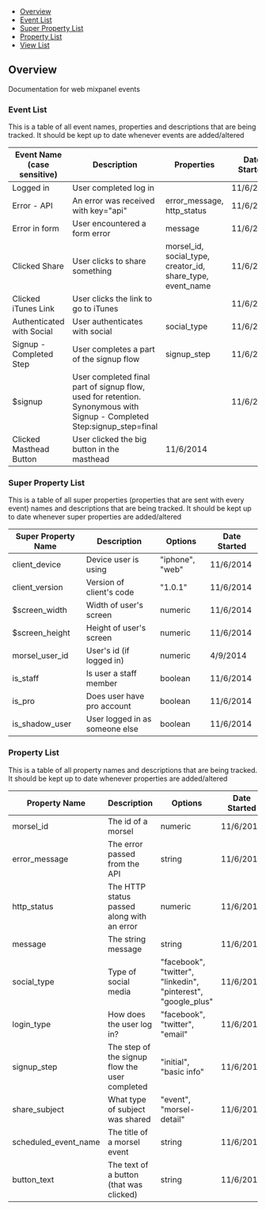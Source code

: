 - [Overview](#overview)
- [Event List](#event-list)
- [Super Property List](#super-property-list)
- [Property List](#property-list)
- [View List](#view-list)

## Overview
Documentation for web mixpanel events

### Event List
This is a table of all event names, properties and descriptions that are being tracked. It should be kept up to date whenever events are added/altered

| Event Name (case sensitive) | Description                  | Properties      | Date Started |
| ------------------ | ---------------------------- | ------------ | ------------ |
| Logged in    | User completed log in |   | 11/6/2014    |
| Error - API  | An error was received with key="api" | error_message, http_status | 11/6/2014 |
| Error in form | User encountered a form error | message | 11/6/2014 |
| Clicked Share | User clicks to share something | morsel_id, social_type, creator_id, share_type, event_name | 11/6/2014 |
| Clicked iTunes Link | User clicks the link to go to iTunes | | 11/6/2014 |
| Authenticated with Social | User authenticates with social | social_type | 11/6/2014 |
| Signup - Completed Step | User completes a part of the signup flow | signup_step | 11/6/2014 |
| $signup | User completed final part of signup flow, used for retention. Synonymous with Signup - Completed Step:signup_step=final | | 11/6/2014 |
| Clicked Masthead Button | User clicked the big button in the masthead | 11/6/2014 |

### Super Property List
This is a table of all super properties (properties that are sent with every event) names and descriptions that are being tracked. It should be kept up to date whenever super properties are added/altered

| Super Property Name | Description                  | Options      | Date Started |
| ------------------- | ---------------------------- | ------------ | ------------ |
| client_device       | Device user is using | "iphone", "web" | 11/6/2014 |
| client_version      | Version of client's code | "1.0.1" | 11/6/2014 |
| $screen_width       | Width of user's screen   | numeric | 11/6/2014 |
| $screen_height      | Height of user's screen  | numeric | 11/6/2014 |
| morsel_user_id      | User's id (if logged in) | numeric | 4/9/2014 |
| is_staff            | Is user a staff member   | boolean | 11/6/2014 |
| is_pro              | Does user have pro account | boolean | 11/6/2014 |
| is_shadow_user      | User logged in as someone else | boolean | 11/6/2014 |

### Property List
This is a table of all property names and descriptions that are being tracked. It should be kept up to date whenever properties are added/altered

| Property Name      | Description                  | Options      | Date Started |
| ------------------ | ---------------------------- | ------------ | ------------ |
| morsel_id          | The id of a morsel           | numeric      | 11/6/2014    |
| error_message      | The error passed from the API | string       | 11/6/2014    |
| http_status        | The HTTP status passed along with an error | numeric | 11/6/2014 |
| message            | The string message | string       | 11/6/2014    |
| social_type        | Type of social media | "facebook", "twitter", "linkedin", "pinterest", "google_plus" | 11/6/2014 |
| login_type         | How does the user log in? | "facebook", "twitter", "email" | 11/6/2014 |
| signup_step | The step of the signup flow the user completed | "initial", "basic info" | 11/6/2014 |
| share_subject | What type of subject was shared | "event", "morsel-detail" | 11/6/2014 |
| scheduled_event_name | The title of a morsel event | string | 11/6/2014 |
| button_text | The text of a button (that was clicked) | string | 11/6/2014 |
